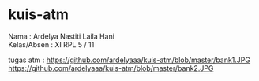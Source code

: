 # kuis-atm

Nama : Ardelya Nastiti Laila Hani <br>
Kelas/Absen : XI RPL 5 / 11
<br>

tugas atm :
https://github.com/ardelyaaa/kuis-atm/blob/master/bank1.JPG
https://github.com/ardelyaaa/kuis-atm/blob/master/bank2.JPG
